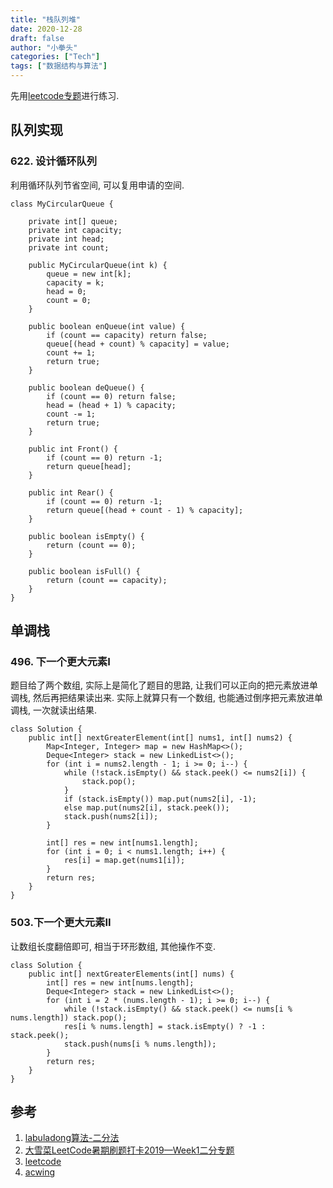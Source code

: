 ```yaml
---
title: "栈队列堆"
date: 2020-12-28
draft: false
author: "小拳头"
categories: ["Tech"]
tags: ["数据结构与算法"]
---
```


先用[leetcode专题](https://leetcode-cn.com/leetbook/read/queue-stack/xkrhpg/)进行练习.

## 队列实现
### 622. 设计循环队列
利用循环队列节省空间, 可以复用申请的空间.
```
class MyCircularQueue {

    private int[] queue;
    private int capacity;
    private int head;
    private int count;

    public MyCircularQueue(int k) {
        queue = new int[k];
        capacity = k;
        head = 0;
        count = 0;
    }
    
    public boolean enQueue(int value) {
        if (count == capacity) return false;
        queue[(head + count) % capacity] = value;
        count += 1;
        return true;
    }
    
    public boolean deQueue() {
        if (count == 0) return false;
        head = (head + 1) % capacity;
        count -= 1;
        return true;
    }
    
    public int Front() {
        if (count == 0) return -1;
        return queue[head];
    }
    
    public int Rear() {
        if (count == 0) return -1;
        return queue[(head + count - 1) % capacity];
    }
    
    public boolean isEmpty() {
        return (count == 0);
    }
    
    public boolean isFull() {
        return (count == capacity);
    }
}
```

## 单调栈
### 496. 下一个更大元素I
题目给了两个数组, 实际上是简化了题目的思路, 让我们可以正向的把元素放进单调栈, 然后再把结果读出来. 实际上就算只有一个数组, 也能通过倒序把元素放进单调栈, 一次就读出结果.
```
class Solution {
    public int[] nextGreaterElement(int[] nums1, int[] nums2) {
        Map<Integer, Integer> map = new HashMap<>();
        Deque<Integer> stack = new LinkedList<>();
        for (int i = nums2.length - 1; i >= 0; i--) {
            while (!stack.isEmpty() && stack.peek() <= nums2[i]) {
                stack.pop();
            }
            if (stack.isEmpty()) map.put(nums2[i], -1);
            else map.put(nums2[i], stack.peek());
            stack.push(nums2[i]);
        }
        
        int[] res = new int[nums1.length];
        for (int i = 0; i < nums1.length; i++) {
            res[i] = map.get(nums1[i]);
        }
        return res;
    }
}
```

### 503.下一个更大元素II
让数组长度翻倍即可, 相当于环形数组, 其他操作不变.
```
class Solution {
    public int[] nextGreaterElements(int[] nums) {
        int[] res = new int[nums.length];
        Deque<Integer> stack = new LinkedList<>();
        for (int i = 2 * (nums.length - 1); i >= 0; i--) {
            while (!stack.isEmpty() && stack.peek() <= nums[i % nums.length]) stack.pop();
            res[i % nums.length] = stack.isEmpty() ? -1 : stack.peek();
            stack.push(nums[i % nums.length]);
        }
        return res;
    }
}
```

## 参考
1. [labuladong算法-二分法](https://mp.weixin.qq.com/s/1221AWsL7G89RtaHyHjRPNJENA)
2. [大雪菜LeetCode暑期刷题打卡2019—Week1二分专题](https://www.bilibili.com/video/BV15441117yb)
3. [leetcode](https://leetcode-cn.com)
4. [acwing](https://www.acwing.com/problem/)